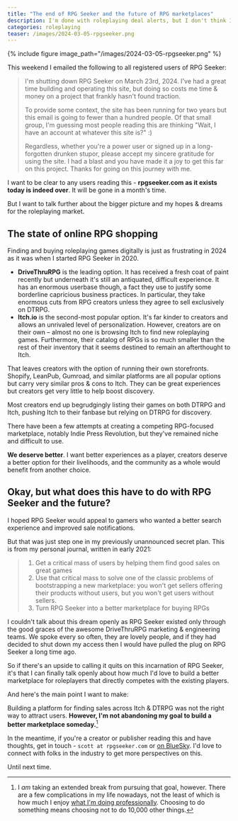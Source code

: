 ```yaml
---
title: "The end of RPG Seeker and the future of RPG marketplaces"
description: I'm done with roleplaying deal alerts, but I don't think I'm done with helping roleplaying find great games
categories: roleplaying
teaser: /images/2024-03-05-rpgseeker.png
---
```


{% include figure image_path="/images/2024-03-05-rpgseeker.png" %}

This weekend I emailed the following to all registered users of RPG Seeker:

> I'm shutting down RPG Seeker on March 23rd, 2024. I've had a great time building and operating this site, but doing so costs me time & money on a project that frankly hasn't found traction.
> 
> To provide some context, the site has been running for two years but this email is going to fewer than a hundred people. Of that small group, I'm guessing most people reading this are thinking "Wait, I have an account at whatever this site is?" :)
> 
> Regardless, whether you're a power user or signed up in a long-forgotten drunken stupor, please accept my sincere gratitude for using the site. I had a blast and you have made it a joy to get this far on this project. Thanks for going on this journey with me.

I want to be clear to any users reading this - **rpgseeker.com as it exists today is indeed over**. It will be gone in a month's time.

But I want to talk further about the bigger picture and my hopes & dreams for the roleplaying market.

## The state of online RPG shopping

Finding and buying roleplaying games digitally is just as frustrating in 2024 as it was when I started RPG Seeker in 2020.

* **DriveThruRPG** is the leading option. It has received a fresh coat of paint recently but underneath it's still an antiquated, difficult experience. It has an enormous userbase though, a fact they use to justify some borderline capricious business practices. In particular, they take enormous cuts from RPG creators unless they agree to sell exclusively on DTRPG.
* **Itch.io** is the second-most popular option. It's far kinder to creators and allows an unrivaled level of personalization. However, creators are on their own – almost no one is browsing Itch to find new roleplaying games. Furthermore, their catalog of RPGs is so much smaller than the rest of their inventory that it seems destined to remain an afterthought to Itch.

That leaves creators with the option of running their own storefronts. Shopify, LeanPub, Gumroad, and similar platforms are all popular options but carry very similar pros & cons to Itch. They can be great experiences but creators get very little to help boost discovery.

Most creators end up begrudgingly listing their games on both DTRPG and Itch, pushing Itch to their fanbase but relying on DTRPG for discovery.

There have been a few attempts at creating a competing RPG-focused marketplace, notably Indie Press Revolution, but they've remained niche and difficult to use.

**We deserve better**. I want better experiences as a player, creators deserve a better option for their livelihoods, and the community as a whole would benefit from another choice.

## Okay, but what does this have to do with RPG Seeker and the future?

I hoped RPG Seeker would appeal to gamers who wanted a better search experience and improved sale notifications.

But that was just step one in my previously unannounced secret plan. This is from my personal journal, written in early 2021:

> 1. Get a critical mass of users by helping them find good sales on great games
> 2. Use that critical mass to solve one of the classic problems of bootstrapping a new marketplace: you won't get sellers offering their products without users, but you won't get users without sellers.
> 3. Turn RPG Seeker into a better marketplace for buying RPGs

I couldn't talk about this dream openly as RPG Seeker existed only through the good graces of the awesome DriveThruRPG marketing & engineering teams. We spoke every so often, they are lovely people, and if they had decided to shut down my access then I would have pulled the plug on RPG Seeker a long time ago.

So if there's an upside to calling it quits on this incarnation of RPG Seeker, it's that I can finally talk openly about how much I'd love to build a better marketplace for roleplayers that directly competes with the existing players.

And here's the main point I want to make:

Building a platform for finding sales across Itch & DTRPG was not the right way to attract users. **However, I'm not abandoning my goal to build a better marketplace someday.**[^1]

In the meantime, if you're a creator or publisher reading this and have thoughts, get in touch - `scott at rpgseeker.com` or [on BlueSky](https://bsky.app/profile/scottparker.bsky.social). I'd love to connect with folks in the industry to get more perspectives on this.

Until next time.

[^1]: I *am* taking an extended break from pursuing that goal, however. There are a few complications in my life nowadays, not the least of which is how much I enjoy [what I'm doing professionally](https://www.dekudeals.com). Choosing to do something means choosing not to do 10,000 other things.